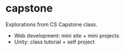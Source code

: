 # capstone
Explorations from CS Capstone class. <br>
* Web development: mini site + mini projects
* Unity: class tutorial + self project
